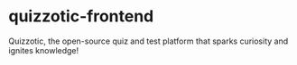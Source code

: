 # quizzotic-frontend
Quizzotic, the open-source quiz and test platform that sparks curiosity and ignites knowledge!
